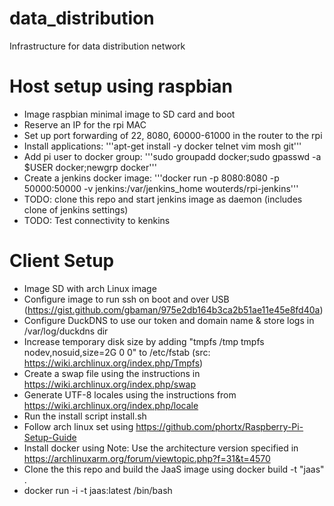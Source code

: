 # data_distribution
Infrastructure for data distribution network

# Host setup using raspbian
* Image raspbian minimal image to SD card and boot
* Reserve an IP for the rpi MAC
* Set up port forwarding of 22, 8080, 60000-61000 in the router to the rpi
* Install applications: 
'''apt-get install -y docker telnet vim mosh git'''
* Add pi user to docker group: 
'''sudo groupadd docker;sudo gpasswd -a $USER docker;newgrp docker'''
* Create a jenkins docker image: 
'''docker run -p 8080:8080 -p 50000:50000 -v jenkins:/var/jenkins_home wouterds/rpi-jenkins'''
* TODO: clone this repo and start jenkins image as daemon (includes clone of jenkins settings)
* TODO: Test connectivity to kenkins



# Client Setup
* Image SD with arch Linux image
* Configure image to run ssh on boot and over USB (https://gist.github.com/gbaman/975e2db164b3ca2b51ae11e45e8fd40a)
* Configure DuckDNS to use our token and domain name & store logs in /var/log/duckdns dir
* Increase temporary disk size by adding "tmpfs   /tmp         tmpfs   nodev,nosuid,size=2G          0  0" to /etc/fstab (src: https://wiki.archlinux.org/index.php/Tmpfs)
* Create a swap file using the instructions in https://wiki.archlinux.org/index.php/swap
* Generate UTF-8 locales using the instructions from https://wiki.archlinux.org/index.php/locale
* Run the install script install.sh
* Follow arch linux set using https://github.com/phortx/Raspberry-Pi-Setup-Guide
* Install docker using Note: Use the architecture version specified in https://archlinuxarm.org/forum/viewtopic.php?f=31&t=4570
* Clone the this repo and build the JaaS image using docker build -t "jaas" .
* docker run -i -t jaas:latest /bin/bash

